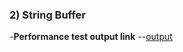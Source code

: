 ### 2) String Buffer
-**Performance test output link** --[output](https://github.com/rithika2705/Advanced-java-program-CS119/blob/main/prg2_PerformanceTest/2(PerformanceTest).png)
